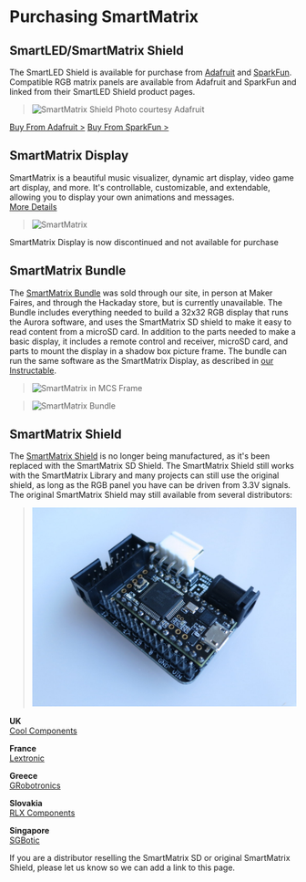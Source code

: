 # Purchasing SmartMatrix

## SmartLED/SmartMatrix Shield

The SmartLED Shield is available for purchase from [Adafruit](https://www.adafruit.com/products/1902) and [SparkFun](https://www.sparkfun.com/products/15046).  Compatible RGB matrix panels are available from Adafruit and SparkFun and linked from their SmartLED Shield product pages.  
  
> ![SmartMatrix Shield](photos/sdv4isometric.jpg)
> Photo courtesy Adafruit

<a href="https://www.adafruit.com/products/1902" target="_blank">Buy From Adafruit ></a>
<a href="https://www.sparkfun.com/products/15046" target="_blank">Buy From SparkFun ></a>

## SmartMatrix Display

SmartMatrix is a beautiful music visualizer, dynamic art display, video game art display, and more. It's controllable, customizable, and extendable, allowing you to display your own animations and messages.  
[More Details](postkick.html)

> ![SmartMatrix](photos/KickStaffPick.jpg)

SmartMatrix Display is now discontinued and not available for purchase


## SmartMatrix Bundle

The [SmartMatrix Bundle](http://store.hackaday.com/products/smartmatrix-bundle) was sold through our site, in person at Maker Faires, and through the Hackaday store, but is currently unavailable.   The Bundle includes everything needed to build a 32x32 RGB display that runs the Aurora software, and uses the SmartMatrix SD shield to make it easy to read content from a microSD card.  In addition to the parts needed to make a basic display, it includes a remote control and receiver, microSD card, and parts to mount the display in a shadow box picture frame.  The bundle can run the same software as the SmartMatrix Display, as described in [our Instructable](http://www.instructables.com/id/SmartMatrix-Dynamic-LED-Art-Display/).

> ![SmartMatrix in MCS Frame](photos/Shop/MCSFrameFront.jpg)

> ![SmartMatrix Bundle](photos/Shop/SmartMatrixBundle.jpg)

  
## SmartMatrix Shield

The [SmartMatrix Shield](shield-v1.html) is no longer being manufactured, as it's been replaced with the SmartMatrix SD Shield.  The SmartMatrix Shield still works with the SmartMatrix Library and many projects can still use the original shield, as long as the RGB panel you have can be driven from 3.3V signals.  The original SmartMatrix Shield may still available from several distributors:

> ![SmartMatrix Shield](photos/ProtoIsometric.jpg)
  
**UK**  
[Cool Components](https://www.coolcomponents.co.uk/smartmatrix-shield-for-teensy-3-1.html)

**France**  
[Lextronic](http://www.lextronic.fr/P30184-module-smartmatrix-shield.html)
  
**Greece**  
[GRobotronics](http://grobotronics.com/smartmatrix-shield-for-teensy-3.1.html)

**Slovakia**  
[RLX Components](http://www.rlx.sk/sk/arm-freescale/2919-smartmatrix-shield-for-teensy-31-adafruit-1902.html)

**Singapore**  
[SGBotic](http://www.sgbotic.com/index.php?dispatch=products.view&product_id=1776)

If you are a distributor reselling the SmartMatrix SD or original SmartMatrix Shield, please let us know so we can add a link to this page.  



